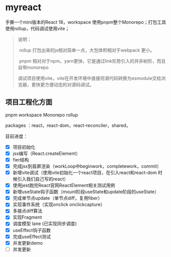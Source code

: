 # myreact
手撕一个mini版本的React 18，workspace 使用pnpm整个Monorepo；打包工具使用rollup，代码调试使用vite；

> 说明：
>
> ​	rollup 打包出来的js相对简单一点，大包体积相对于webpack 更小。
>
> ​	pnpm 相对对于npm，yarn更快，它是通过link形势引入的并非树形，而且自带monorepo
>
> ​	调试项目使用vite，vite在开发环境中直接将源代码转换为esmodule交给浏览器，更快更方便动态的对源码调试。
>
> 

## 项目工程化方面

pnpm workspace Monorepo rollup

packages ：react，react-dom，react-reconciler，shared，

目前进度：

- [x] 项目初始化
- [x] jsx编写（React.createElement）
- [x] fier结构
- [x] 完成jsx到首屏渲染（workLoop中beginwork，completework，commit）
- [x] 新增vite调试（使用vite初始化一个react项目，在引入react和react-dom 时候引入我们自己写的react）
- [x] 使用jest跑完React官网ReactElement相关测试用例
- [x] 新增useState钩子函数（mount阶段useState和update阶段的useState）
- [x] 完成单节点update（单节点diff，复用fiber）
- [x] 实现事件系统（实现onclick onclickcapture）
- [x] 多接点diff算法
- [x] 实现Fragment
- [x] 调度模型 lane (已实现同步调度)
- [x] useEffect钩子函数
- [x] 完成useEffect测试
- [x] 并发更新demo
- [ ] 并发更新
